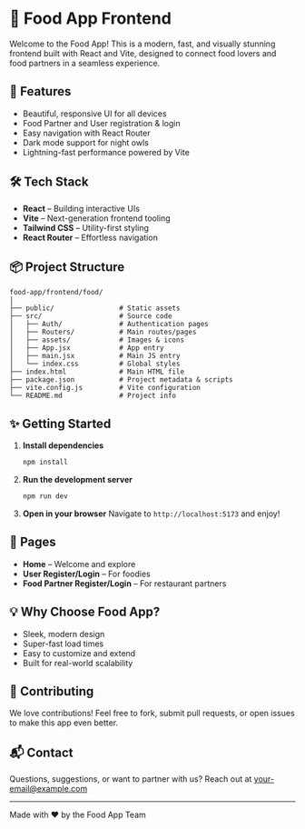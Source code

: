 # 🍔 Food App Frontend

Welcome to the Food App! This is a modern, fast, and visually stunning frontend built with React and Vite, designed to connect food lovers and food partners in a seamless experience.

## 🚀 Features

- Beautiful, responsive UI for all devices
- Food Partner and User registration & login
- Easy navigation with React Router
- Dark mode support for night owls
- Lightning-fast performance powered by Vite

## 🛠️ Tech Stack

- **React** – Building interactive UIs
- **Vite** – Next-generation frontend tooling
- **Tailwind CSS** – Utility-first styling
- **React Router** – Effortless navigation

## 📦 Project Structure

```
food-app/frontend/food/
│
├── public/                # Static assets
├── src/                   # Source code
│   ├── Auth/              # Authentication pages
│   ├── Routers/           # Main routes/pages
│   ├── assets/            # Images & icons
│   ├── App.jsx            # App entry
│   ├── main.jsx           # Main JS entry
│   └── index.css          # Global styles
├── index.html             # Main HTML file
├── package.json           # Project metadata & scripts
├── vite.config.js         # Vite configuration
└── README.md              # Project info
```

## ✨ Getting Started

1. **Install dependencies**
   ```sh
   npm install
   ```
2. **Run the development server**
   ```sh
   npm run dev
   ```
3. **Open in your browser**
   Navigate to `http://localhost:5173` and enjoy!

## 📝 Pages

- **Home** – Welcome and explore
- **User Register/Login** – For foodies
- **Food Partner Register/Login** – For restaurant partners

## 💡 Why Choose Food App?

- Sleek, modern design
- Super-fast load times
- Easy to customize and extend
- Built for real-world scalability

## 🤝 Contributing

We love contributions! Feel free to fork, submit pull requests, or open issues to make this app even better.

## 📬 Contact

Questions, suggestions, or want to partner with us? Reach out at [your-email@example.com](mailto:your-email@example.com)

---

Made with ❤️ by the Food App Team

